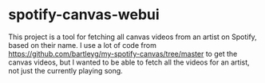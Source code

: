 # spotify-canvas-webui
This project is a tool for fetching all canvas videos from an artist on Spotify, based on their name.  I use a lot of code from https://github.com/bartleyg/my-spotify-canvas/tree/master to get the canvas videos, but I wanted to be able to fetch all the videos for an artist, not just the currently playing song.
